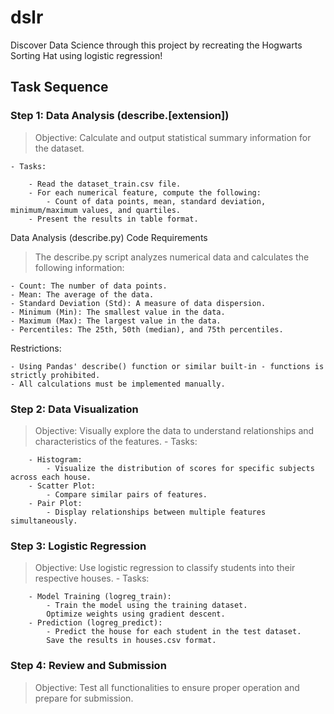 # dslr
Discover Data Science through this project by recreating the Hogwarts Sorting Hat using logistic regression!

## Task Sequence
### Step 1: Data Analysis (describe.[extension])
> Objective: Calculate and output statistical summary information for the dataset.
    
    - Tasks:

        - Read the dataset_train.csv file.
        - For each numerical feature, compute the following:
            - Count of data points, mean, standard deviation, minimum/maximum values, and quartiles.
        - Present the results in table format.

Data Analysis (describe.py) Code Requirements
> The describe.py script analyzes numerical data and calculates the following information:

    - Count: The number of data points.
    - Mean: The average of the data.
    - Standard Deviation (Std): A measure of data dispersion.
    - Minimum (Min): The smallest value in the data.
    - Maximum (Max): The largest value in the data.
    - Percentiles: The 25th, 50th (median), and 75th percentiles.

Restrictions:

    - Using Pandas' describe() function or similar built-in - functions is strictly prohibited.
    - All calculations must be implemented manually.

### Step 2: Data Visualization
> Objective: Visually explore the data to understand relationships and characteristics of the features.
    - Tasks:

        - Histogram:
            - Visualize the distribution of scores for specific subjects across each house.
        - Scatter Plot:
            - Compare similar pairs of features.
        - Pair Plot:
            - Display relationships between multiple features simultaneously.

### Step 3: Logistic Regression
> Objective: Use logistic regression to classify students into their respective houses.
    - Tasks:

        - Model Training (logreg_train):
            - Train the model using the training dataset.
            Optimize weights using gradient descent.
        - Prediction (logreg_predict):
            - Predict the house for each student in the test dataset.
            Save the results in houses.csv format.

### Step 4: Review and Submission
> Objective: Test all functionalities to ensure proper operation and prepare for submission.

